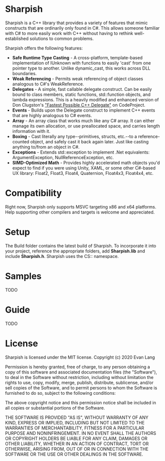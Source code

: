 # Sharpish
Sharpish is a C++ library that provides a variety of features that mimic constructs that are ordinarily only found in C#. This allows someone familiar with C# to more easily work with C++ without having to rethink well-established solutions to common problems.

Sharpish offers the following features:
* **Safe Runtime Type Casting** - A cross-platform, template-based implementation of IUnknown with functions to easily 'cast' from one pointer type to another. Unlike dynamic_cast, this works across DLL boundaries.
* **Weak Referencing** - Permits weak referencing of object classes analogous to C#'s WeakReference.
* **Delegates** - A simple, fast callable delegate construct. Can be easily bound to class members, static functions, std::function objects, and lambda expressions. This is a heavily modified and enhanced version of Don Clugston's ["Fastest Possible C++ Delegate"](https://www.codeproject.com/Articles/7150/Member-Function-Pointers-and-the-Fastest-Possible) on CodeProject.
* **Events** - Builds upon the Delegate construct to implement C++ events that are highly analogous to C# events.
* **Array<T>** - An array class that works much like any C# array. It can either manage its own allocation, or use preallocated space, and carries length information with it.
* **Boxing** - Cast literally any type--primitives, structs, etc.--to a reference-counted object, and safely cast it back again later. Just like casting anything to/from an object in C#.
* **Exceptions** - Extends std::exception to implement .Net equivalents: ArgumentException, NullReferenceException, etc.
* **SIMD-Optimized Math** - Provides highly accelerated math objects you'd expect to find if you were using Unity, XAML, or some other C#-based UX library: Float2, Float3, Float4, Quaternion, Float4x3, Float4x4, etc.

# Compatibility

Right now, Sharpish only supports MSVC targeting x86 and x64 platforms. Help supporting other compilers and targets is welcome and appreciated.

# Setup

The Build folder contains the latest build of Sharpish. To incorporate it into your project, reference the appropriate folders, add **Sharpish.lib** and include **Sharpish.h**.
Sharpish uses the CS:: namespace.

# Samples
TODO

# Guide
TODO

# License
 Sharpish is licensed under the MIT license.
 Copyright (c) 2020 Evan Lang
 
 Permission is hereby granted, free of charge, to any person obtaining a copy
 of this software and associated documentation files (the "Software"), to deal
 in the Software without restriction, including without limitation the rights
 to use, copy, modify, merge, publish, distribute, sublicense, and/or sell
 copies of the Software, and to permit persons to whom the Software is
 furnished to do so, subject to the following conditions:
 
 The above copyright notice and this permission notice shall be included in all
 copies or substantial portions of the Software.
 
 THE SOFTWARE IS PROVIDED "AS IS", WITHOUT WARRANTY OF ANY KIND, EXPRESS OR
 IMPLIED, INCLUDING BUT NOT LIMITED TO THE WARRANTIES OF MERCHANTABILITY,
 FITNESS FOR A PARTICULAR PURPOSE AND NONINFRINGEMENT. IN NO EVENT SHALL THE
 AUTHORS OR COPYRIGHT HOLDERS BE LIABLE FOR ANY CLAIM, DAMAGES OR OTHER
 LIABILITY, WHETHER IN AN ACTION OF CONTRACT, TORT OR OTHERWISE, ARISING FROM,
 OUT OF OR IN CONNECTION WITH THE SOFTWARE OR THE USE OR OTHER DEALINGS IN THE
 SOFTWARE.
